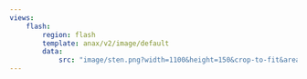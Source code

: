 ```yaml
---
views:
    flash:
        region: flash
        template: anax/v2/image/default
        data:
            src: "image/sten.png?width=1100&height=150&crop-to-fit&area=0,0,30,0"
---
```


